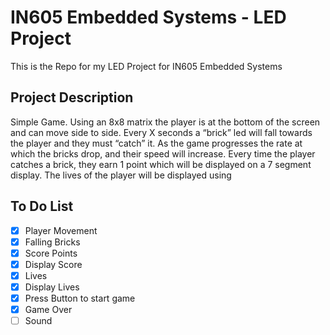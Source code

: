 # IN605 Embedded Systems - LED Project
This is the Repo for my LED Project for IN605 Embedded Systems
## Project Description
Simple Game. Using an 8x8 matrix the player is at the bottom of the screen and can move side to side. Every X seconds a “brick” led will fall towards the player and they must “catch” it. As the game progresses the rate at which the bricks drop, and their speed will increase. Every time the player catches a brick, they earn 1 point which will be displayed on a 7 segment display. The lives of the player will be displayed using
## To Do List
- [x] Player Movement
- [x] Falling Bricks
- [x] Score Points
- [x] Display Score
- [x] Lives
- [x] Display Lives
- [x] Press Button to start game
- [x] Game Over
- [ ] Sound
